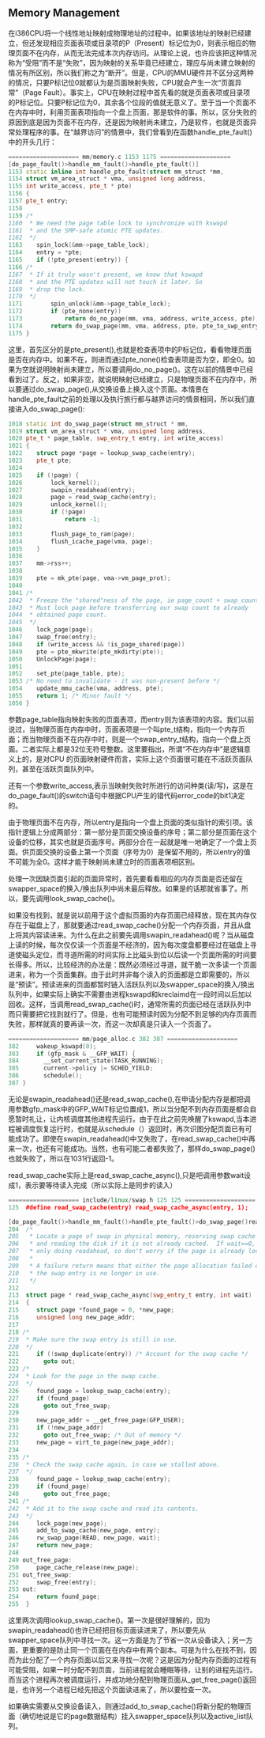 ## Memory Management

在i386CPU将一个线性地址映射成物理地址的过程中。如果该地址的映射已经建立，但还发现相应页面表项或目录项的P（Present）标记位为0，则表示相应的物理页面不在内存，从而无法完成本次内存访问。从理论上说，也许应该把这种情况称为“受阻”而不是“失败”，因为映射的关系毕竟已经建立，理应与尚未建立映射的情况有所区别，所以我们称之为“断开”。但是，CPU的MMU硬件并不区分这两种的情况，只要P标记位0就都认为是页面映射失败，CPU就会产生一次“页面异常”（Page Fault）。事实上，CPU在映射过程中首先看的就是页面表项或目录项的P标记位。只要P标记位为0，其余各个位段的值就无意义了。至于当一个页面不在内存中时，利用页面表项指向一个盘上页面，那是软件的事。所以，区分失败的原因到底是因为页面不在内存，还是因为映射尚未建立，乃是软件，也就是页面异常处理程序的事。在“越界访问”的情景中，我们曾看到在函数handle_pte_fault()中的开头几行：

```c++
==================== mm/memory.c 1153 1175 ====================
[do_page_fault()>handle_mm_fault()>handle_pte_fault()]
1153 static inline int handle_pte_fault(struct mm_struct *mm,
1154 struct vm_area_struct * vma, unsigned long address,
1155 int write_access, pte_t * pte)
1156 {
1157 pte_t entry;
1158
1159 /*
1160  * We need the page table lock to synchronize with kswapd
1161  * and the SMP-safe atomic PTE updates.
1162  */
1163    spin_lock(&mm->page_table_lock);
1164    entry = *pte;
1165    if (!pte_present(entry)) {
1166 /*
1167  * If it truly wasn't present, we know that kswapd
1168  * and the PTE updates will not touch it later. So
1169  * drop the lock.
1170  */
1171        spin_unlock(&mm->page_table_lock);
1172        if (pte_none(entry))
1173            return do_no_page(mm, vma, address, write_access, pte);
1174        return do_swap_page(mm, vma, address, pte, pte_to_swp_entry(entry), write_access);
1175 }
```

这里，首先区分的是pte_present(),也就是检查表项中的P标记位，看看物理页面是否在内存中。如果不在，则进而通过pte_none()检查表项是否为空，即全0。如果为空就说明映射尚未建立，所以要调用do_no_page()。这在以前的情景中已经看到过了。反之，如果非空，就说明映射已经建立，只是物理页面不在内存中，所以要通过do_swap_page(),从交换设备上换入这个页面。本情景在handle_pte_fault之前的处理以及执行旅行都与越界访问的情景相同，所以我们直接进入do_swap_page():

```c++
1018 static int do_swap_page(struct mm_struct * mm,
1019 struct vm_area_struct * vma, unsigned long address,
1020 pte_t * page_table, swp_entry_t entry, int write_access)
1021 {
1022    struct page *page = lookup_swap_cache(entry);
1023    pte_t pte;
1024
1025    if (!page) {
1026        lock_kernel();
1027        swapin_readahead(entry);
1028        page = read_swap_cache(entry);
1029        unlock_kernel();
1030        if (!page)
1031            return -1;
1032
1033        flush_page_to_ram(page);
1034        flush_icache_page(vma, page);
1035    }
1036
1037    mm->rss++;
1038
1039    pte = mk_pte(page, vma->vm_page_prot);
1040
1041 /*
1042  * Freeze the "shared"ness of the page, ie page_count + swap_count.
1043  * Must lock page before transferring our swap count to already
1044  * obtained page count.
1045  */
1046    lock_page(page);
1047    swap_free(entry);
1048    if (write_access && !is_page_shared(page))
1049    pte = pte_mkwrite(pte_mkdirty(pte));
1050    UnlockPage(page);
1051
1052    set_pte(page_table, pte);
1053 /* No need to invalidate - it was non-present before */
1054    update_mmu_cache(vma, address, pte);
1055    return 1; /* Minor fault */
1056 }
```

参数page_table指向映射失败的页面表项，而entry则为该表项的内容。我们以前说过，当物理页面在内存中时，页面表项是一个叫pte_t结构，指向一个内存页面；而当物理页面不在内存中时，则是一个swap_entry_t结构，指向一个盘上页面。二者实际上都是32位无符号整数。这里要指出，所谓“不在内存中”是逻辑意义上的，是对CPU
的页面映射硬件而言，实际上这个页面很可能在不活跃页面队列，甚至在活跃页面队列中。

还有一个参数write_access,表示当映射失败时所进行的访问种类(读/写)，这是在do_page_fault()的switch语句中根据CPU产生的错代码error_code的bit1决定的。

由于物理页面不在内存，所以entry是指向一个盘上页面的类似指针的索引项。该指针逻辑上分成两部分：第一部分是页面交换设备的序号；第二部分是页面在这个设备的位移，其实也就是页面序号。两部分合在一起就是唯一地确定了一个盘上页面。供页面交换的设备上第一个页面（序号为0）是保留不用的，所以entry的值不可能为全0。这样才能于映射尚未建立时的页面表项相区别。

处理一次因缺页面引起的页面异常时，首先要看看相应的内存页面是否还留在swapper_space的换入/换出队列中尚未最后释放。如果是的话那就省事了。所以，要先调用look_swap_cache()。


如果没有找到，就是说以前用于这个虚拟页面的内存页面已经释放，现在其内存仅存在于磁盘上了，那就要通过read_swap_cache()分配一个内存页面，并且从盘上将其内容读进来。为什么在此之前要先调用swapin_readahead()呢？当从磁盘上读的时候，每次仅仅读一个页面是不经济的，因为每次度盘都要经过在磁盘上寻道使磁头定位，而寻道所需的时间实际上比磁头到位以后读一个页面所需的时间要长得多。所以，比较经济的办法是：既然必须经过寻道，就干脆一次多读一个页面进来，称为一个页面集群。由于此时并非每个读入的页面都是立即需要的，所以是“预读”。预读进来的页面都暂时链入活跃队列以及swapper_space的换入/换出队列中，如果实际上确实不需要由进程kswapd和kreclaimd在一段时间以后加以回收。这样，当调用read_swap_cache()时，通常所需的页面已经在活跃队列中而只需要把它找到就行了。但是，也有可能预读时因为分配不到足够的内存页面而失败，那样就真的要再读一次，而这一次却真是只读入一个页面了。

```C++
==================== mm/page_alloc.c 382 387 ====================
382     wakeup_kswapd(0);
383     if (gfp_mask & __GFP_WAIT) {
384       __set_current_state(TASK_RUNNING);
385       current->policy |= SCHED_YIELD;
386       schedule();
387 }
```

无论是swapin_readahead()还是read_swap_cache(),在申请分配内存是都把调用参数gfp_mask中的GFP_WAIT标记位置成1，所以当分配不到内存页面是都会自愿暂时礼让，让内核调度其他进程先运行。由于在此之前先唤醒了kswapd,当本进程被调度恢复运行时，也就是从schedule（）返回时，再次识图分配页面已有可能成功了。即使在swapin_readahead()中又失败了，在read_swap_cache()中再来一次，也还有可能成功。当然，也有可能二者都失败了，那样do_swap_page()也就失败了，所以在1031行返回-1。

read_swap_cache实际上是read_swap_cache_async(),只是吧调用参数wait设成1，表示要等待读入完成（所以实际上是同步的读入）

```c++
==================== include/linux/swap.h 125 125 ====================
125  #define read_swap_cache(entry) read_swap_cache_async(entry, 1);

[do_page_fault()>handle_mm_fault()>handle_pte_fault()>do_swap_page()read_swap_cache_async()]
204  /*
205   * Locate a page of swap in physical memory, reserving swap cache space
206   * and reading the disk if it is not already cached.  If wait==0, we are
207   * only doing readahead, so don't worry if the page is already locked.
208   *
209   * A failure return means that either the page allocation failed or that
210   * the swap entry is no longer in use.
211   */
212
213  struct page * read_swap_cache_async(swp_entry_t entry, int wait)
214  {
215     struct page *found_page = 0, *new_page;
216     unsigned long new_page_addr;
217
218 /*
219  * Make sure the swap entry is still in use.
220  */
221     if (!swap_duplicate(entry)) /* Account for the swap cache */
222       goto out;
223 /*
224  * Look for the page in the swap cache.
225  */
226     found_page = lookup_swap_cache(entry);
227     if (found_page)
228       goto out_free_swap;
229
230     new_page_addr = __get_free_page(GFP_USER);
231     if (!new_page_addr)
232       goto out_free_swap; /* Out of memory */
233     new_page = virt_to_page(new_page_addr);
234
235 /*
236  * Check the swap cache again, in case we stalled above.
237  */
238     found_page = lookup_swap_cache(entry);
239     if (found_page)
240       goto out_free_page;
241 /*
242  * Add it to the swap cache and read its contents.
243  */
244     lock_page(new_page);
245     add_to_swap_cache(new_page, entry);
246     rw_swap_page(READ, new_page, wait);
247     return new_page;
248
249 out_free_page:
250     page_cache_release(new_page);
251 out_free_swap:
252     swap_free(entry);
253 out:
254     return found_page;
255  }
```

这里两次调用lookup_swap_cache()。第一次是很好理解的，因为swapin_readahead()也许已经把目标页面读进来了，所以要先从swapper_space队列中寻找一次。这一方面是为了节省一次从设备读入；另一方面，更重要的是防止同一个页面在在内存中有两个副本。可是为什么在找不到，因而为此分配了一个内存页面以后又来寻找一次呢？这是因为分配内存页面的过程有可能受阻，如果一时分配不到页面，当前进程就会睡眠等待，让别的进程先运行。而当这个进程再次被调度运行，并成功地分配到物理页面从_get_free_page()返回是，也许另一个进程已经先把这个页面读进来了，所以要检查一次。

如果确实需要从交换设备读入，则通过add_to_swap_cache()将新分配的物理页面（确切地说是它的page数据结构）挂入swapper_space队列以及active_list队列。

















